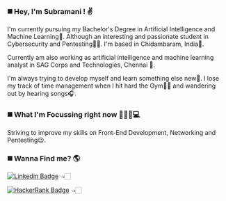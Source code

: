 ### ◼️ Hey, I'm Subramani !  ✌️

I'm currently pursuing my Bachelor's Degree in Artificial Intelligence and Machine Learning🧠. Although an interesting and passionate student in Cybersecurity and Pentesting🧑‍💻. I'm based in Chidambaram, India🛬.

Currently am also working as artificial intelligence and machine learning analyst in SAG Corps and Technologies, Chennai 🏢.

I'm always trying to develop myself and learn something else new🧐. I lose my track of time management when I hit hard the Gym💪🏻 and wandering out by hearing songs🎧.

### ◼️ What I'm Focussing right now 👦🏻🔴💻

Striving to improve my skills on Front-End Development, Networking and Pentesting😉.

### ◼️ Wanna Find me? 🌎

[![Linkedin Badge](https://img.shields.io/badge/LinkedIn-0077B5?style=for-the-badge&logo=linkedin&logoColor=white&link=https://www.linkedin.com/in/hackie18)](https://www.linkedin.com/in/hackie18)    👈🏻

[![HackerRank Badge](https://img.shields.io/badge/-Hackerrank-2EC866?style=for-the-badge&logo=HackerRank&logoColor=white&link=https://www.hackerrank.com/iassubramani)](https://www.hackerrank.com/iassubramani)   👈🏻

